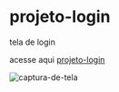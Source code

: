 # projeto-login
tela de login

acesse aqui [projeto-login](https://allan516.github.io/projeto-login/)


![captura-de-tela](https://github.com/allan516/projeto-login/assets/79980519/4a9668e3-62a2-4a03-98e8-5d50bab80ab2)
